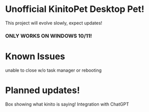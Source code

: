 # Unofficial KinitoPet Desktop Pet!
This project will evolve slowly, expect updates!

### ONLY WORKS ON WINDOWS 10/11!

# Known Issues
unable to close w/o task manager or rebooting


# Planned updates!
Box showing what kinito is saying!
Integration with ChatGPT
